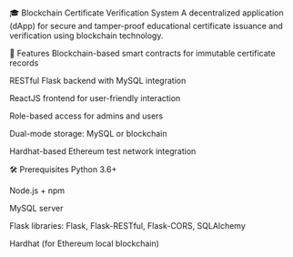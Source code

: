 🎓 Blockchain Certificate Verification System
A decentralized application (dApp) for secure and tamper-proof educational certificate issuance and verification using blockchain technology.

🚀 Features
Blockchain-based smart contracts for immutable certificate records

RESTful Flask backend with MySQL integration

ReactJS frontend for user-friendly interaction

Role-based access for admins and users

Dual-mode storage: MySQL or blockchain

Hardhat-based Ethereum test network integration

🛠️ Prerequisites
Python 3.6+

Node.js + npm

MySQL server

Flask libraries: Flask, Flask-RESTful, Flask-CORS, SQLAlchemy

Hardhat (for Ethereum local blockchain)

